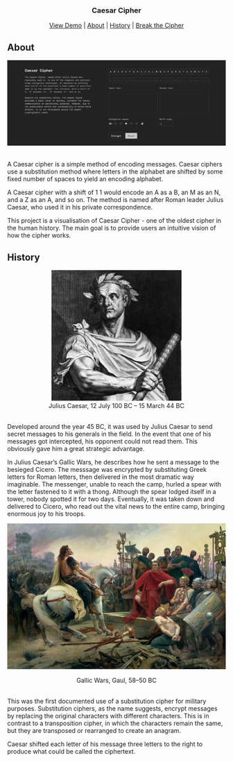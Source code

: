 <div align ='center'>
    <h3>Caesar Cipher</h3>
    <p align = 'center'>
        <a href='https://caesar-cipher-gkeb.onrender.com/'>View Demo</a>
        |
        <a href='#About'>About</a>
        |
        <a href='#History'>History</a>
        |
        <a href='#Work'>Break the Cipher</a>
    </p>
</div>

## About
<div align ='center'>
    <img src ='./public/Caesar-Cipher.png'></img>
</div>&ensp;

A Caesar cipher is a simple method of encoding messages. Caesar ciphers use a substitution method where letters in the alphabet are shifted by some fixed number of spaces to yield an encoding alphabet. 

A Caesar cipher with a shift of 
1
1 would encode an A as a B, an M as an N, and a Z as an A, and so on. The method is named after Roman leader Julius Caesar, who used it in his private correspondence.

This project is a visualisation of Caesar Cipher - one of the oldest cipher in the human history. The main goal is to provide users an intuitive vision of how the cipher works. &ensp;

## History

<div align = 'center'>
    <img src = './public/julius-caesar.jpg' alt ='Caesar' width ='300px'></img>
    <div align ='center'>
    Julius Caesar, 12 July 100 BC – 15 March 44 BC
    </div>
</div>&ensp;

Developed around the year 45 BC, it was used by Julius Caesar to send secret messages to his generals in the field. In the event that one of his messages got intercepted, his opponent could not read them. This obviously gave him a great strategic advantage.

In Julius Caesar’s Gallic Wars, he describes how he sent a message to the besieged Cicero. The messsage was encrypted by substituting Greek letters for Roman letters, then delivered in the most dramatic way imaginable. The messenger, unable to reach the camp, hurled a spear with the letter fastened to it with a thong. Although the spear lodged itself in a tower, nobody spotted it for two days. Eventually, it was taken down and delivered to Cicero, who read out the vital news to the entire camp, bringing enormous joy to his troops. 

![Julius Caesar](./public/gallic-wars.jpg)
<div align ='center'>
    Gallic Wars, Gaul, 58–50 BC
</div>&ensp;

<!-- <div align ='center'>
    <img src = './public/gallic-wars.jpg' alt='gallic-wars'>Gallic Wars, Gaul, 58–50 BC</img>
</div> -->

This was the first documented use of a substitution cipher for military purposes. Substitution ciphers, as the name suggests, encrypt messages by replacing the original characters with different characters. This is in contrast to a transposition cipher, in which the characters remain the same, but they are transposed or rearranged to create an anagram.

Caesar shifted each letter of his message three letters to the right to produce what could be called the ciphertext.



